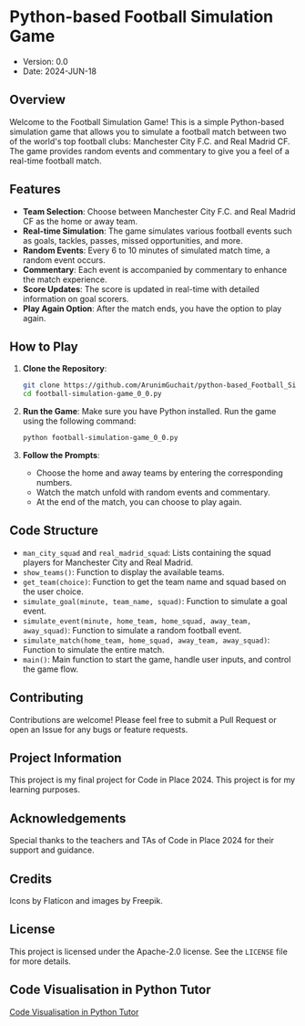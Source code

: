 # Python-based Football Simulation Game

- Version: 0.0
- Date: 2024-JUN-18

## Overview
Welcome to the Football Simulation Game! This is a simple Python-based simulation game that allows you to simulate a football match between two of the world's top football clubs: Manchester City F.C. and Real Madrid CF. The game provides random events and commentary to give you a feel of a real-time football match.

## Features
- **Team Selection**: Choose between Manchester City F.C. and Real Madrid CF as the home or away team.
- **Real-time Simulation**: The game simulates various football events such as goals, tackles, passes, missed opportunities, and more.
- **Random Events**: Every 6 to 10 minutes of simulated match time, a random event occurs.
- **Commentary**: Each event is accompanied by commentary to enhance the match experience.
- **Score Updates**: The score is updated in real-time with detailed information on goal scorers.
- **Play Again Option**: After the match ends, you have the option to play again.



## How to Play
1. **Clone the Repository**:
    ```sh
    git clone https://github.com/ArunimGuchait/python-based_Football_Simulation_Game.git
    cd football-simulation-game_0_0.py
    ```

2. **Run the Game**:
    Make sure you have Python installed. Run the game using the following command:
    ```sh
    python football-simulation-game_0_0.py
    ```

3. **Follow the Prompts**:
    - Choose the home and away teams by entering the corresponding numbers.
    - Watch the match unfold with random events and commentary.
    - At the end of the match, you can choose to play again.



## Code Structure
- `man_city_squad` and `real_madrid_squad`: Lists containing the squad players for Manchester City and Real Madrid.
- `show_teams()`: Function to display the available teams.
- `get_team(choice)`: Function to get the team name and squad based on the user choice.
- `simulate_goal(minute, team_name, squad)`: Function to simulate a goal event.
- `simulate_event(minute, home_team, home_squad, away_team, away_squad)`: Function to simulate a random football event.
- `simulate_match(home_team, home_squad, away_team, away_squad)`: Function to simulate the entire match.
- `main()`: Main function to start the game, handle user inputs, and control the game flow.

## Contributing
Contributions are welcome! Please feel free to submit a Pull Request or open an Issue for any bugs or feature requests.

## Project Information
This project is my final project for Code in Place 2024. This project is for my learning purposes.

## Acknowledgements
Special thanks to the teachers and TAs of Code in Place 2024 for their support and guidance.

## Credits
Icons by Flaticon and images by Freepik. 

## License
This project is licensed under the Apache-2.0 license. See the `LICENSE` file for more details.

## Code Visualisation in Python Tutor
[Code Visualisation in Python Tutor](https://pythontutor.com/render.html#code=import%20random%0A%0Aman_city_squad%20%3D%20%5B%22Ederson%22,%20%22Walker%22,%20%22Dias%22,%20%22Laporte%22,%20%22Cancelo%22,%20%22De%20Bruyne%22,%20%22Rodri%22,%20%22Gundogan%22,%20%22Mahrez%22,%0A%20%20%20%20%20%20%20%20%20%20%20%20%20%20%20%20%20%20%22Sterling%22,%20%22Foden%22%5D%0A%0Areal_madrid_squad%20%3D%20%5B%22Courtois%22,%20%22Carvajal%22,%20%22Militao%22,%20%22Alaba%22,%20%22Mendy%22,%20%22Modric%22,%20%22Casemiro%22,%20%22Kroos%22,%20%22Benzema%22,%0A%20%20%20%20%20%20%20%20%20%20%20%20%20%20%20%20%20%20%20%20%20%22Vinicius%20Jr%22,%20%22Asensio%22%5D%0A%0Adef%20show_teams%28%29%3A%0A%20%20%20%20print%28%22Available%20teams%3A%22%29%0A%20%20%20%20print%28%221.%20Manchester%20City%20F.C.%22%29%0A%20%20%20%20print%28%222.%20Real%20Madrid%20CF%22%29%0A%0Adef%20get_team%28choice%29%3A%0A%20%20%20%20if%20choice%20%3D%3D%201%3A%0A%20%20%20%20%20%20%20%20return%20%22Manchester%20City%20F.C.%22,%20man_city_squad%0A%20%20%20%20elif%20choice%20%3D%3D%202%3A%0A%20%20%20%20%20%20%20%20return%20%22Real%20Madrid%20CF%22,%20real_madrid_squad%0A%0Adef%20simulate_goal%28minute,%20team_name,%20squad%29%3A%0A%20%20%20%20goal_scorer%20%3D%20random.choice%28squad%5B1%3A%5D%29%20%20%23%20Excluding%20the%20goalkeeper%0A%20%20%20%20print%28f%22%7Bminute%7D'%3A%20%7Bteam_name%7D%20scores!%20%7Bgoal_scorer%7D%20with%20the%20goal!%22%29%0A%20%20%20%20return%20goal_scorer%0A%0Adef%20simulate_event%28minute,%20home_team,%20home_squad,%20away_team,%20away_squad%29%3A%0A%20%20%20%20events%20%3D%20%5B%0A%20%20%20%20%20%20%20%20%22a%20dangerous%20tackle%20by%22,%0A%20%20%20%20%20%20%20%20%22a%20beautiful%20pass%20by%22,%0A%20%20%20%20%5D%0A%20%20%20%20goalkeepers%20%3D%20%7B%22Manchester%20City%20F.C.%22%3A%20home_squad%5B0%5D,%20%22Real%20Madrid%20CF%22%3A%20away_squad%5B0%5D%7D%0A%20%20%20%20event_team%20%3D%20random.choice%28%5Bhome_team,%20away_team%5D%29%0A%20%20%20%20if%20random.random%28%29%20%3E%200.8%3A%20%20%23%2020%25%20chance%20for%20a%20great%20save%20event%0A%20%20%20%20%20%20%20%20print%28f%22%7Bminute%7D'%3A%20%7Bevent_team%7D%3A%20great%20save%20by%20%7Bgoalkeepers%5Bevent_team%5D%7D%22%29%0A%20%20%20%20else%3A%0A%20%20%20%20%20%20%20%20event%20%3D%20random.choice%28events%29%0A%20%20%20%20%20%20%20%20player%20%3D%20random.choice%28home_squad%20if%20event_team%20%3D%3D%20home_team%20else%20away_squad%29%0A%20%20%20%20%20%20%20%20print%28f%22%7Bminute%7D'%3A%20%7Bevent_team%7D%3A%20%7Bevent%7D%20%7Bplayer%7D%22%29%0A%20%20%20%20%0A%0Adef%20simulate_match%28home_team,%20home_squad,%20away_team,%20away_squad%29%3A%0A%20%20%20%20home_score%20%3D%200%0A%20%20%20%20away_score%20%3D%200%0A%20%20%20%20home_goal_scorers%20%3D%20%5B%5D%0A%20%20%20%20away_goal_scorers%20%3D%20%5B%5D%0A%20%20%20%20%0A%20%20%20%20for%20minute%20in%20range%281,%2090,%2010%29%3A%20%20%0A%20%20%20%20%20%20%20%20if%20random.random%28%29%20%3E%200.7%3A%0A%20%20%20%20%20%20%20%20%20%20%20%20if%20random.random%28%29%20%3E%200.5%3A%20%0A%20%20%20%20%20%20%20%20%20%20%20%20%20%20%20%20goal_scorer%20%3D%20simulate_goal%28minute,%20home_team,%20home_squad%29%0A%20%20%20%20%20%20%20%20%20%20%20%20%20%20%20%20home_score%20%2B%3D%201%0A%20%20%20%20%20%20%20%20%20%20%20%20%20%20%20%20home_goal_scorers.append%28goal_scorer%29%0A%20%20%20%20%20%20%20%20%20%20%20%20%20%20%20%20print%28f%22%7Bminute%7D'%3A%20SCORE%3A%22,%20home_team,%20home_score,%20%22-%22,%20away_score,%20away_team%29%0A%20%20%20%20%20%20%20%20%20%20%20%20else%3A%0A%20%20%20%20%20%20%20%20%20%20%20%20%20%20%20%20goal_scorer%20%3D%20simulate_goal%28minute,%20away_team,%20away_squad%29%0A%20%20%20%20%20%20%20%20%20%20%20%20%20%20%20%20away_score%20%2B%3D%201%0A%20%20%20%20%20%20%20%20%20%20%20%20%20%20%20%20away_goal_scorers.append%28goal_scorer%29%0A%20%20%20%20%20%20%20%20%20%20%20%20%20%20%20%20print%28f%22%7Bminute%7D'%3A%20SCORE%3A%22,%20home_team,%20home_score,%20%22-%22,%20away_score,%20away_team%29%0A%20%20%20%20%20%20%20%20else%3A%0A%20%20%20%20%20%20%20%20%20%20%20%20simulate_event%28minute,%20home_team,%20home_squad,%20away_team,%20away_squad%29%0A%0A%20%20%20%20print%28%22FINAL%20SCORE%3A%22%29%0A%20%20%20%20print%28f%22%7Bhome_team%7D%20%7Bhome_score%7D%20-%20%7Baway_score%7D%20%7Baway_team%7D%22%29%0A%0Adef%20main%28%29%3A%0A%20%20%20%20print%28%22Welcome%20to%20the%20Football%20Simulation%20Game!%22%29%0A%20%20%20%20show_teams%28%29%0A%20%20%20%20home_choice%20%3D%20int%28input%28%22Choose%20the%20home%20team%20%281%20or%202%29%3A%20%22%29%29%0A%20%20%20%20away_choice%20%3D%20int%28input%28%22Choose%20the%20away%20team%20%281%20or%202%29%3A%20%22%29%29%0A%0A%20%20%20%20if%20home_choice%20%3D%3D%20away_choice%3A%0A%20%20%20%20%20%20%20%20print%28%22Home%20and%20away%20teams%20cannot%20be%20the%20same.%22%29%0A%20%20%20%20%20%20%20%20return%0A%0A%20%20%20%20home_team,%20home_squad%20%3D%20get_team%28home_choice%29%0A%20%20%20%20away_team,%20away_squad%20%3D%20get_team%28away_choice%29%0A%0A%20%20%20%20print%28f%22%5CnStarting%20match%3A%20%7Bhome_team%7D%20vs%20%7Baway_team%7D%5Cn%22%29%0A%20%20%20%20simulate_match%28home_team,%20home_squad,%20away_team,%20away_squad%29%0A%0Aif%20__name__%20%3D%3D%20%22__main__%22%3A%0A%20%20%20%20main%28%29&cumulative=false&curInstr=0&heapPrimitives=nevernest&mode=display&origin=opt-frontend.js&py=311&rawInputLstJSON=%5B%5D&textReferences=false)